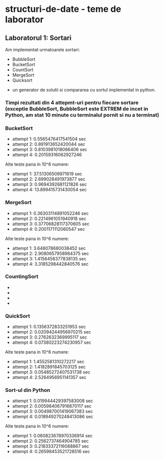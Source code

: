 # structuri-de-date - teme de laborator

## Laboratorul 1: Sortari

Am implementat urmatoarele sortari:
* BubbleSort 
* BucketSort
* CountSort
* MergeSort
* Quicksort 
+ un generator de solutii si compararea cu sortul implementat in python.

### Timpi rezultati din 4 attepmt-uri pentru fiecare sortare (exceptie BubbleSort, BubbleSort este EXTREM de incet in Python, am stat 10 minute cu terminalul pornit si nu a terminat)

### BucketSort
* attempt 1: 0.5565476417541504 sec
* attempt 2: 0.891913652420044 sec
* attempt 3: 0.8103981018066406 sec
* attempt 4: 0.20159316062927246

Alte teste pana in 10^6 numere:
* attempt 1: 37.51306509971619 sec
* attempt 2: 2.699028491973877 sec
* attempt 3: 0.9694392681121826 sec
* attempt 4: 13.899415731430054 sec


### MergeSort
* attempt 1: 0.36303114891052246 sec
* attempt 2: 0.2214961051940918 sec
* attempt 3: 0.37706828117370605 sec
* attempt 4: 0.2001171112060547 sec

Alte teste pana in 10^6 numere:
* attempt 1: 3.648078680038452 sec 
* attempt 2: 2.9080657958984375 sec
* attempt 3: 1.4156458377838135 sec 
* attempt 4: 3.3185298442840576 sec


### CountingSort
* 
*
*
*

### QuickSort
* attempt 1: 0.1356372833251953 sec
* attempt 2: 0.02094244956970215 sec
* attempt 3: 0.2762632369995117 sec
* attempt 4: 0.07380223274230957 sec

Alte teste pana in 10^6 numere:
* attempt 1: 1.4552581310272217 sec
* attempt 2: 1.4182891845703125 sec
* attempt 3: 0.05485272407531738 sec
* attempt 4: 2.5264956951141357 sec


### Sort-ul din Python
* attempt 1: 0.019944429397583008 sec
* attempt 2: 0.005984067916870117 sec
* attempt 3: 0.004987001419067383 sec
* attempt 4: 0.018949270248413086 sec

Alte teste pana in 10^6 numere:
* attempt 1: 0.060823678970336914 sec
* attempt 2: 0.2562737464904785 sec
* attempt 3: 0.21833372116088867 sec
* attempt 4: 0.26598453521728516 sec

